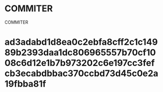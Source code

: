 # COMMITER
COMMITER






# ad3adabd1d8ea0c2ebfa8cff2c1c14989b2393daa1dc806965557b70cf1008c6d12e1b7b973202c6e197cc3fefcb3ecabdbbac370ccbd73d45c0e2a19fbba81f
